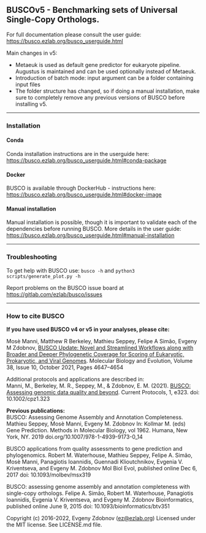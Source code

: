 ## BUSCOv5 - Benchmarking sets of Universal Single-Copy Orthologs.

For full documentation please consult the user guide: https://busco.ezlab.org/busco_userguide.html

Main changes in v5:

- Metaeuk is used as default gene predictor for eukaryote pipeline. Augustus is maintained and can be used optionally instead of Metaeuk.
- Introduction of batch mode: input argument can be a folder containing input files
- The folder structure has changed, so if doing a manual installation, make sure to completely remove any previous versions of BUSCO before installing v5.

***
### Installation

#### Conda
Conda installation instructions are in the userguide here:
https://busco.ezlab.org/busco_userguide.html#conda-package

#### Docker
BUSCO is available through DockerHub - instructions here:
https://busco.ezlab.org/busco_userguide.html#docker-image

#### Manual installation
Manual installation is possible, though it is important to validate each of the dependencies before running BUSCO. 
More details in the user guide: https://busco.ezlab.org/busco_userguide.html#manual-installation

***
### Troubleshooting
To get help with BUSCO use: ``busco -h`` and ``python3 scripts/generate_plot.py -h``

Report problems on the BUSCO issue board at https://gitlab.com/ezlab/busco/issues

***
### How to cite BUSCO

**If you have used BUSCO v4 or v5 in your analyses, please cite:**

Mosè Manni, Matthew R Berkeley, Mathieu Seppey, Felipe A Simão, Evgeny M Zdobnov, [BUSCO Update: Novel and Streamlined Workflows along with Broader and Deeper Phylogenetic Coverage for Scoring of Eukaryotic, Prokaryotic, and Viral Genomes](https://academic.oup.com/mbe/article/38/10/4647/6329644). Molecular Biology and Evolution, Volume 38, Issue 10, October 2021, Pages 4647–4654

Additional protocols and applications are described in:  
Manni, M., Berkeley, M. R., Seppey, M., & Zdobnov, E. M. (2021). [BUSCO: Assessing genomic data quality and beyond](https://currentprotocols.onlinelibrary.wiley.com/doi/full/10.1002/cpz1.323). Current Protocols, 1, e323. doi: 10.1002/cpz1.323


**Previous publications:**   
BUSCO: Assessing Genome Assembly and Annotation Completeness. Mathieu Seppey, Mosè Manni, Evgeny M. Zdobnov In: Kollmar M. (eds) Gene Prediction. Methods in Molecular Biology, vol 1962. Humana, New York, NY. 2019 doi.org/10.1007/978-1-4939-9173-0_14

BUSCO applications from quality assessments to gene prediction and phylogenomics. Robert M. Waterhouse, Mathieu Seppey, Felipe A. Simão, Mosè Manni, Panagiotis Ioannidis, Guennadi Klioutchnikov, Evgenia V. Kriventseva, and Evgeny M. Zdobnov Mol Biol Evol, published online Dec 6, 2017 doi: 10.1093/molbev/msx319

BUSCO: assessing genome assembly and annotation completeness with single-copy orthologs. Felipe A. Simão, Robert M. Waterhouse, Panagiotis Ioannidis, Evgenia V. Kriventseva, and Evgeny M. Zdobnov Bioinformatics, published online June 9, 2015 doi: 10.1093/bioinformatics/btv351

Copyright (c) 2016-2022, Evgeny Zdobnov (ez@ezlab.org)
Licensed under the MIT license. See LICENSE.md file.
